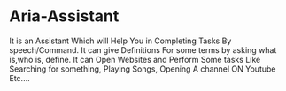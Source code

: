 # Aria-Assistant

It is an Assistant Which will Help You in Completing Tasks By speech/Command.
It can give Definitions For some terms by asking what is,who is, define.
It can Open Websites and Perform Some tasks Like Searching for something, Playing Songs, Opening A channel ON Youtube Etc....